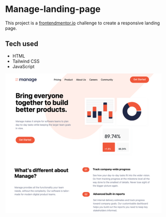 # Manage-landing-page

This project is a [frontendmentor.io](https://www.frontendmentor.io/challenges/manage-landing-page-SLXqC6P5) challenge to create a responsive landing page.

## Tech used

- HTML
- Tailwind CSS
- JavaScript

![Preview](/img/screen.png?raw=true)
